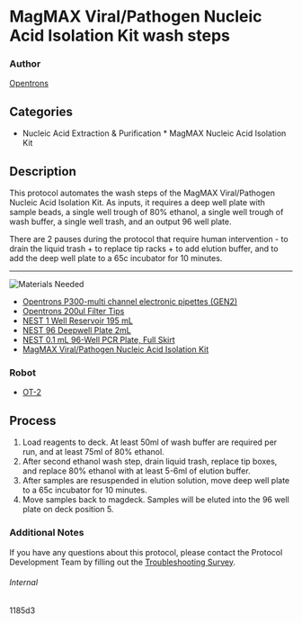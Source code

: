 # MagMAX Viral/Pathogen Nucleic Acid Isolation Kit wash steps

### Author
[Opentrons](https://opentrons.com/)

## Categories
* Nucleic Acid Extraction & Purification
        * MagMAX Nucleic Acid Isolation Kit

## Description
This protocol automates the wash steps of the MagMAX Viral/Pathogen Nucleic Acid Isolation Kit. As inputs, it requires a deep well plate with sample beads, a single well trough of 80% ethanol, a single well trough of wash buffer, a single well trash, and an output 96 well plate. 

There are 2 pauses during the protocol that require human intervention - to drain the liquid trash + to replace tip racks + to add elution buffer, and to add the deep well plate to a 65c incubator for 10 minutes. 

---
![Materials Needed](https://s3.amazonaws.com/opentrons-protocol-library-website/custom-README-images/001-General+Headings/materials.png)

* [Opentrons P300-multi channel electronic pipettes (GEN2)](https://shop.opentrons.com/collections/ot-2-robot/products/8-channel-electronic-pipette?variant=5984202489885)
* [Opentrons 200ul Filter Tips](https://shop.opentrons.com/collections/opentrons-tips/products/opentrons-200ul-filter-tips)
* [NEST 1 Well Reservoir 195 mL](http://www.cell-nest.com/page94?_l=en&product_id=102)
* [NEST 96 Deepwell Plate 2mL](http://www.cell-nest.com/page94?product_id=101&_l=en)
* [NEST 0.1 mL 96-Well PCR Plate, Full Skirt](https://shop.opentrons.com/collections/verified-labware/products/nest-0-1-ml-96-well-pcr-plate-full-skirt)
* [MagMAX Viral/Pathogen Nucleic Acid Isolation Kit](https://www.thermofisher.com/order/catalog/product/A42352?SID=srch-hj-A42352#/A42352?SID=srch-hj-A42352)

### Robot
* [OT-2](https://opentrons.com/ot-2)

## Process
1. Load reagents to deck. At least 50ml of wash buffer are required per run, and at least 75ml of 80% ethanol. 
2. After second ethanol wash step, drain liquid trash, replace tip boxes, and replace 80% ethanol with at least 5-6ml of elution buffer.
3. After samples are resuspended in elution solution, move deep well plate to a 65c incubator for 10 minutes.
4. Move samples back to magdeck. Samples will be eluted into the 96 well plate on deck position 5.

### Additional Notes
If you have any questions about this protocol, please contact the Protocol Development Team by filling out the [Troubleshooting Survey](https://protocol-troubleshooting.paperform.co/).

###### Internal
1185d3
